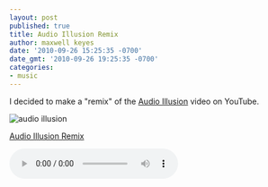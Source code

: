 ```yaml
---
layout: post
published: true
title: Audio Illusion Remix
author: maxwell keyes
date: '2010-09-26 15:25:35 -0700'
date_gmt: '2010-09-26 19:25:35 -0700'
categories:
- music
---
```


I decided to make a "remix" of the [Audio Illusion](http://www.youtube.com/watch?v=ugriWSmRxcM) video on YouTube.

![audio illusion]({{site.assets.url_prefix}}/images/posts/audio-illusion.jpg "audio illusion")

[Audio Illusion Remix]({{site.assets.url_prefix}}/images/posts/mp3/misc/audio-illusion-remix.mp3)

<audio controls>
  <source src="http://redconfetti-assets.s3-us-west-2.amazonaws.com/mp3/misc/audio-illusion-remix.mp3" type="audio/mpeg">
Your browser does not support the audio element.
</audio>

